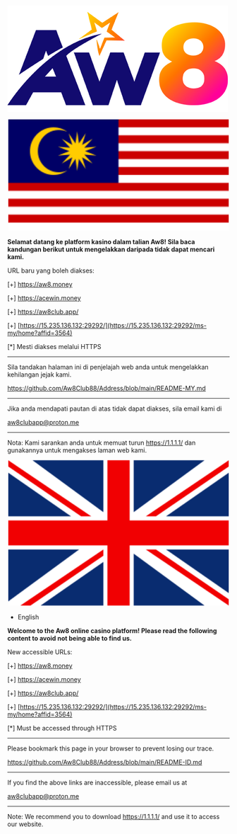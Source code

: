 ![image](https://github.com/Aw8Club88/Address/blob/main/AW8.png)

<div align="center">
	<img src="https://github.com/Aw8Club88/Address/blob/main/bm.png" alt="BM" width="500">
</div>

**Selamat datang ke platform kasino dalam talian Aw8! Sila baca kandungan berikut untuk mengelakkan daripada tidak dapat mencari kami.**

URL baru yang boleh diakses:

[+] https://aw8.money

[+] https://acewin.money

[+] https://aw8club.app/

[+] [https://15.235.136.132:29292/](https://15.235.136.132:29292/ms-my/home?affid=3564)

[*] Mesti diakses melalui HTTPS

------------------------------------------------

Sila tandakan halaman ini di penjelajah web anda untuk mengelakkan kehilangan jejak kami.

https://github.com/Aw8Club88/Address/blob/main/README-MY.md

------------------------------------------------

Jika anda mendapati pautan di atas tidak dapat diakses, sila email kami di

aw8clubapp@proton.me

------------------------------------------------

Nota:
Kami sarankan anda untuk memuat turun https://1.1.1.1/ dan gunakannya untuk mengakses laman web kami.

<div align="center">
	<img src="https://github.com/Aw8Club88/Address/blob/main/english.png" alt="EN" width="500">
</div>

* English

**Welcome to the Aw8 online casino platform! Please read the following content to avoid not being able to find us.**

New accessible URLs:

[+] https://aw8.money

[+] https://acewin.money

[+] https://aw8club.app/

[+] [https://15.235.136.132:29292/](https://15.235.136.132:29292/ms-my/home?affid=3564)

[*] Must be accessed through HTTPS

------------------------------------------------

Please bookmark this page in your browser to prevent losing our trace.

https://github.com/Aw8Club88/Address/blob/main/README-ID.md

------------------------------------------------

If you find the above links are inaccessible, please email us at

aw8clubapp@proton.me

------------------------------------------------

Note:
We recommend you to download https://1.1.1.1/ and use it to access our website.

